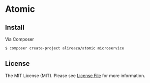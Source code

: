# Atomic


## Install

Via Composer
```bash
$ composer create-project alireaza/atomic microservice
```


## License

The MIT License (MIT). Please see [License File](LICENSE) for more information.